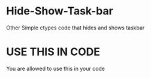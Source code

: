 # Hide-Show-Task-bar
Other Simple ctypes code that hides and shows taskbar

# USE THIS IN CODE
You are allowed to use this in your code
